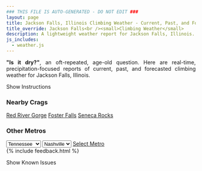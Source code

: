 ```yaml
---
### THIS FILE IS AUTO-GENERATED - DO NOT EDIT ###
layout: page
title: Jackson Falls, Illinois Climbing Weather - Current, Past, and Forecasted Report
title_override: Jackson Falls<br /><small>Climbing Weather</small>
description: A lightweight weather report for Jackson Falls, Illinois. Optimized for slow internet connections.
js_includes:
  - weather.js
---
```


<section class="measure center lh-copy f5-ns f6 ph2 mv4" style="text-align: justify;">
<strong>"Is it dry?"</strong>, an oft-repeated, age-old question. Here are real-time,
precipitation-focused reports of current, past, and forecasted climbing weather for Jackson Falls, Illinois.
</section>

<p id="settings-toggle" class="mw5 b center tc hover-light-red black-70 pointer">Show Instructions</p>
<section id="settings" class="overflow-hidden" style="display:none;">
    <div class="mv2 ph2 center">
        <div class="fn f6 tc pv2">
            <p class="measure lh-copy center"><strong>Show/hide hourly forecasts</strong> by clicking the desired day.</p>
            <hr class="mw5 p0 mv2 o-60 b0 bt b--light-red light-red bg-light-red">
            <p class="measure lh-copy center"><strong>Current and Past conditions</strong> are measured by the nearest weather station. <strong>Forecast conditions</strong> are calculated and polled separately.</p>
            <hr class="mw5 p0 mv2 o-60 b0 bt b--light-red light-red bg-light-red">
            <p class="measure lh-copy center"><strong>Having issues?</strong> Try <a id="clear-cache" class="no-underline relative fancy-link light-red hover-light-red" href="#">clearing the local cache</a>.</p>
            <hr class="mw5 p0 mv2 o-60 b0 bt b--light-red light-red bg-light-red">
            <p class="measure lh-copy center">Weather data sourced from <a class="no-underline fancy-link relative light-red" target="_blank" href="https://www.weather.gov/documentation/services-web-api">weather.gov</a>.</p>
        </div>
    </div>
</section>
<section id="weather" data-crag="jackson-falls-illinois" class="mv4-ns mv3 ph2 center"></section>
<section id="nearby" class="tc lh-copy">
  <h3>Nearby Crags</h3>
<a class="nowrap no-underline fancy-link relative light-red mh3" href="/crags/red-river-gorge-kentucky-weather.html">Red River Gorge</a>
<a class="nowrap no-underline fancy-link relative light-red mh3" href="/crags/foster-falls-tennessee-weather.html">Foster Falls</a>
<a class="nowrap no-underline fancy-link relative light-red mh3" href="/crags/seneca-rocks-west-virginia-weather.html">Seneca Rocks</a>
</section>
<section id="nearby" class="tc lh-copy">
  <h3>Other Metros</h3>
  <select class="ma1 bg-near-white pa2" id="stateSel">
    <option value="Texas">Texas</option>
    <option value="Washington">Washington</option>
    <option value="Colorado">Colorado</option>
    <option value="Tennessee" selected>Tennessee</option>
    <option value="Utah">Utah</option>
    <option value="California">California</option>
  </select>
  <select class="ma1 bg-near-white pa2" id="citySel">
    <option value="Nashville" selected>Nashville</option>
  </select>
  <a id="selectMetro" class="f6 link dim ph3 pv2 ma1 dib white bg-light-red" href="/crags/nashville-tennessee-weather.html">Select Metro</a>
  <script>
    var states = [];
    states["Texas"] = "Austin"
    states["Washington"] = "Seattle"
    states["Colorado"] = "Denver"
    states["Tennessee"] = "Nashville"
    states["Utah"] = "Salt Lake City"
    states["California"] = "San Francisco|Los Angeles"
  </script>
</section>
{% include feedback.html %}
<p id="issues-toggle" class="mw5 b center tc hover-light-red black-70 pointer">Show Known Issues</p>
<section id="issues" class="overflow-hidden tc f6">
</section>

<script>
  var weekly_PAH_116_58 = {"updated":"2023-01-02T07:45:13+00:00","units":"us","forecastGenerator":"BaselineForecastGenerator","generatedAt":"2023-01-02T08:36:11+00:00","updateTime":"2023-01-02T07:45:13+00:00","validTimes":"2023-01-02T01:00:00+00:00/P8D","elevation":{"unitCode":"wmoUnit:m","value":99.9744},"periods":[{"number":1,"name":"Overnight","startTime":"2023-01-02T02:00:00-06:00","endTime":"2023-01-02T06:00:00-06:00","isDaytime":false,"temperature":46,"temperatureUnit":"F","temperatureTrend":"rising","windSpeed":"6 mph","windDirection":"S","icon":"https://api.weather.gov/icons/land/night/ovc?size=medium","shortForecast":"Cloudy","detailedForecast":"Cloudy. Low around 46, with temperatures rising to around 56 overnight. South wind around 6 mph."},{"number":2,"name":"Monday","startTime":"2023-01-02T06:00:00-06:00","endTime":"2023-01-02T18:00:00-06:00","isDaytime":true,"temperature":68,"temperatureUnit":"F","temperatureTrend":null,"windSpeed":"6 to 10 mph","windDirection":"S","icon":"https://api.weather.gov/icons/land/day/rain,20/tsra,60?size=medium","shortForecast":"Areas Of Fog then Chance Showers And Thunderstorms","detailedForecast":"Areas of fog and a slight chance of rain before noon, then a slight chance of rain showers between noon and 3pm, then a chance of showers and thunderstorms between 3pm and 5pm, then showers and thunderstorms likely. Cloudy, with a high near 68. South wind 6 to 10 mph, with gusts as high as 20 mph. Chance of precipitation is 60%."},{"number":3,"name":"Monday Night","startTime":"2023-01-02T18:00:00-06:00","endTime":"2023-01-03T06:00:00-06:00","isDaytime":false,"temperature":61,"temperatureUnit":"F","temperatureTrend":"rising","windSpeed":"10 to 20 mph","windDirection":"S","icon":"https://api.weather.gov/icons/land/night/tsra,100?size=medium","shortForecast":"Showers And Thunderstorms","detailedForecast":"Showers and thunderstorms. Some of the storms could produce heavy rain. Cloudy. Low around 61, with temperatures rising to around 64 overnight. South wind 10 to 20 mph, with gusts as high as 37 mph. Chance of precipitation is 100%."},{"number":4,"name":"Tuesday","startTime":"2023-01-03T06:00:00-06:00","endTime":"2023-01-03T18:00:00-06:00","isDaytime":true,"temperature":68,"temperatureUnit":"F","temperatureTrend":null,"windSpeed":"12 to 17 mph","windDirection":"SSW","icon":"https://api.weather.gov/icons/land/day/tsra_sct,50/tsra_sct,20?size=medium","shortForecast":"Chance Showers And Thunderstorms","detailedForecast":"A chance of showers and thunderstorms. Mostly cloudy, with a high near 68. South southwest wind 12 to 17 mph, with gusts as high as 28 mph. Chance of precipitation is 50%."},{"number":5,"name":"Tuesday Night","startTime":"2023-01-03T18:00:00-06:00","endTime":"2023-01-04T06:00:00-06:00","isDaytime":false,"temperature":43,"temperatureUnit":"F","temperatureTrend":null,"windSpeed":"6 to 10 mph","windDirection":"WSW","icon":"https://api.weather.gov/icons/land/night/sct?size=medium","shortForecast":"Partly Cloudy","detailedForecast":"Partly cloudy, with a low around 43. West southwest wind 6 to 10 mph, with gusts as high as 21 mph."},{"number":6,"name":"Wednesday","startTime":"2023-01-04T06:00:00-06:00","endTime":"2023-01-04T18:00:00-06:00","isDaytime":true,"temperature":51,"temperatureUnit":"F","temperatureTrend":null,"windSpeed":"6 to 10 mph","windDirection":"W","icon":"https://api.weather.gov/icons/land/day/sct?size=medium","shortForecast":"Mostly Sunny","detailedForecast":"Mostly sunny, with a high near 51. West wind 6 to 10 mph, with gusts as high as 21 mph."},{"number":7,"name":"Wednesday Night","startTime":"2023-01-04T18:00:00-06:00","endTime":"2023-01-05T06:00:00-06:00","isDaytime":false,"temperature":32,"temperatureUnit":"F","temperatureTrend":null,"windSpeed":"6 mph","windDirection":"W","icon":"https://api.weather.gov/icons/land/night/sct?size=medium","shortForecast":"Partly Cloudy","detailedForecast":"Partly cloudy, with a low around 32. West wind around 6 mph."},{"number":8,"name":"Thursday","startTime":"2023-01-05T06:00:00-06:00","endTime":"2023-01-05T18:00:00-06:00","isDaytime":true,"temperature":40,"temperatureUnit":"F","temperatureTrend":null,"windSpeed":"6 to 9 mph","windDirection":"WNW","icon":"https://api.weather.gov/icons/land/day/bkn?size=medium","shortForecast":"Partly Sunny","detailedForecast":"Partly sunny, with a high near 40. West northwest wind 6 to 9 mph, with gusts as high as 18 mph."},{"number":9,"name":"Thursday Night","startTime":"2023-01-05T18:00:00-06:00","endTime":"2023-01-06T06:00:00-06:00","isDaytime":false,"temperature":27,"temperatureUnit":"F","temperatureTrend":null,"windSpeed":"5 mph","windDirection":"WNW","icon":"https://api.weather.gov/icons/land/night/sct?size=medium","shortForecast":"Partly Cloudy","detailedForecast":"Partly cloudy, with a low around 27. West northwest wind around 5 mph."},{"number":10,"name":"Friday","startTime":"2023-01-06T06:00:00-06:00","endTime":"2023-01-06T18:00:00-06:00","isDaytime":true,"temperature":43,"temperatureUnit":"F","temperatureTrend":null,"windSpeed":"5 mph","windDirection":"WSW","icon":"https://api.weather.gov/icons/land/day/few?size=medium","shortForecast":"Sunny","detailedForecast":"Sunny, with a high near 43. West southwest wind around 5 mph."},{"number":11,"name":"Friday Night","startTime":"2023-01-06T18:00:00-06:00","endTime":"2023-01-07T06:00:00-06:00","isDaytime":false,"temperature":33,"temperatureUnit":"F","temperatureTrend":null,"windSpeed":"2 to 6 mph","windDirection":"S","icon":"https://api.weather.gov/icons/land/night/bkn?size=medium","shortForecast":"Mostly Cloudy","detailedForecast":"Mostly cloudy, with a low around 33. South wind 2 to 6 mph."},{"number":12,"name":"Saturday","startTime":"2023-01-07T06:00:00-06:00","endTime":"2023-01-07T18:00:00-06:00","isDaytime":true,"temperature":48,"temperatureUnit":"F","temperatureTrend":null,"windSpeed":"8 mph","windDirection":"S","icon":"https://api.weather.gov/icons/land/day/rain?size=medium","shortForecast":"Slight Chance Light Rain","detailedForecast":"A slight chance of rain. Mostly cloudy, with a high near 48. South wind around 8 mph."},{"number":13,"name":"Saturday Night","startTime":"2023-01-07T18:00:00-06:00","endTime":"2023-01-08T06:00:00-06:00","isDaytime":false,"temperature":37,"temperatureUnit":"F","temperatureTrend":null,"windSpeed":"6 mph","windDirection":"SW","icon":"https://api.weather.gov/icons/land/night/rain?size=medium","shortForecast":"Slight Chance Light Rain","detailedForecast":"A slight chance of rain. Mostly cloudy, with a low around 37. Southwest wind around 6 mph."},{"number":14,"name":"Sunday","startTime":"2023-01-08T06:00:00-06:00","endTime":"2023-01-08T18:00:00-06:00","isDaytime":true,"temperature":49,"temperatureUnit":"F","temperatureTrend":null,"windSpeed":"3 to 7 mph","windDirection":"WNW","icon":"https://api.weather.gov/icons/land/day/bkn?size=medium","shortForecast":"Partly Sunny","detailedForecast":"Partly sunny, with a high near 49. West northwest wind 3 to 7 mph."}]}
  var hourly_PAH_116_58 = false
  var crags_config = [
  {
    "name": "Jackson Falls",
    "note": "The walls offer slopers, various sized pockets, roofs, and slabs.",
    "mountainProject": "https://www.mountainproject.com/area/106017458/jackson-falls",
    "station": "KPAH",
    "office": "PAH/116,58",
    "coordinates": [
      -88.682,
      37.510
    ]
  }
]</script>
